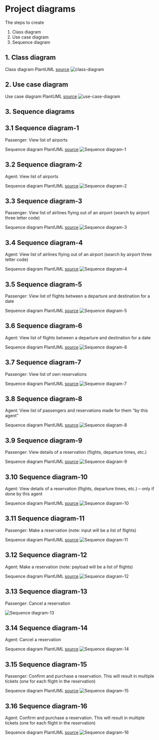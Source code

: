 # Project diagrams

The steps to create

1. Class diagram
2. Use case diagram
3. Sequence diagram

## 1. Class diagram

Class diagram PlantUML [source](plantuml/1-class-diagram.md)
![class-diagram](images/1-class-diagram.png)

## 2. Use case diagram

Use case diagram PlantUML [source](plantuml/2-use-case-diagram.md)
![use-case-diagram](images/2-use-case-diagram.png)

## 3. Sequence diagrams

## 3.1 Sequence diagram-1

Passenger: View list of airports

Sequence diagram PlantUML [source](plantuml/3-1-sequence-diagram.md)
![Sequence diagram-1](images/3-1-sequence-diagram.png)

## 3.2 Sequence diagram-2

Agent: View list of airports

Sequence diagram PlantUML [source](plantuml/3-2-sequence-diagram.md)
![Sequence diagram-2](images/3-2-sequence-diagram.png)

## 3.3 Sequence diagram-3

Passenger: View list of airlines flying out of an airport (search by airport three letter code)

Sequence diagram PlantUML [source](plantuml/3-3-sequence-diagram.md)
![Sequence diagram-3](images/3-3-sequence-diagram.png)

## 3.4 Sequence diagram-4

Agent: View list of airlines flying out of an airport (search by airport three letter code)

Sequence diagram PlantUML [source](plantuml/3-4-sequence-diagram.md)
![Sequence diagram-4](images/3-4-sequence-diagram.png)

## 3.5 Sequence diagram-5

Passenger: View list of flights between a departure and destination for a date

Sequence diagram PlantUML [source](plantuml/3-5-sequence-diagram.md)
![Sequence diagram-5](images/3-5-sequence-diagram.png)

## 3.6 Sequence diagram-6

Agent: View list of flights between a departure and destination for a date

Sequence diagram PlantUML [source](plantuml/3-6-sequence-diagram.md)
![Sequence diagram-6](images/3-6-sequence-diagram.png)

## 3.7 Sequence diagram-7

Passenger: View list of own reservations

Sequence diagram PlantUML [source](plantuml/3-7-sequence-diagram.md)
![Sequence diagram-7](images/3-7-sequence-diagram.png)

## 3.8 Sequence diagram-8

Agent: View list of passengers and reservations made for them “by this agent”

Sequence diagram PlantUML [source](plantuml/3-8-sequence-diagram.md)
![Sequence diagram-8](images/3-8-sequence-diagram.png)

## 3.9 Sequence diagram-9

Passenger: View details of a reservation (flights, departure times, etc.)

Sequence diagram PlantUML [source](plantuml/3-9-sequence-diagram.md)
![Sequence diagram-9](images/3-9-sequence-diagram.png)

## 3.10 Sequence diagram-10

Agent: View details of a reservation (flights, departure times, etc.) – only if done by this agent

Sequence diagram PlantUML [source](plantuml/3-10-sequence-diagram.md)
![Sequence diagram-10](images/3-10-sequence-diagram.png)

## 3.11 Sequence diagram-11

Passenger: Make a reservation (note: input will be a list of flights)

Sequence diagram PlantUML [source](plantuml/3-11-sequence-diagram.md)
![Sequence diagram-11](images/3-11-sequence-diagram.png)

## 3.12 Sequence diagram-12

Agent: Make a reservation (note: payload will be a list of flights)

Sequence diagram PlantUML [source](plantuml/3-12-sequence-diagram.md)
![Sequence diagram-12](images/3-12-sequence-diagram.png)

## 3.13 Sequence diagram-13

Passenger: Cancel a reservation

![Sequence diagram-13](images/3-13-cancel_reservation.png)

## 3.14 Sequence diagram-14

Agent: Cancel a reservation

Sequence diagram PlantUML [source](plantuml/3-14-sequence-diagram.md)
![Sequence diagram-14](images/3-14-sequence-diagram.png)

## 3.15 Sequence diagram-15

Passenger: Confirm and purchase a reservation. This will result in multiple tickets (one for each flight in the reservation)

Sequence diagram PlantUML [source](plantuml/3-15-sequence-diagram.md)
![Sequence diagram-15](images/3-15-sequence-diagram.png)

## 3.16 Sequence diagram-16

Agent: Confirm and purchase a reservation. This will result in multiple tickets (one for each flight in the reservation)

Sequence diagram PlantUML [source](plantuml/3-16-sequence-diagram.md)
![Sequence diagram-16](images/3-16-sequence-diagram.png)
